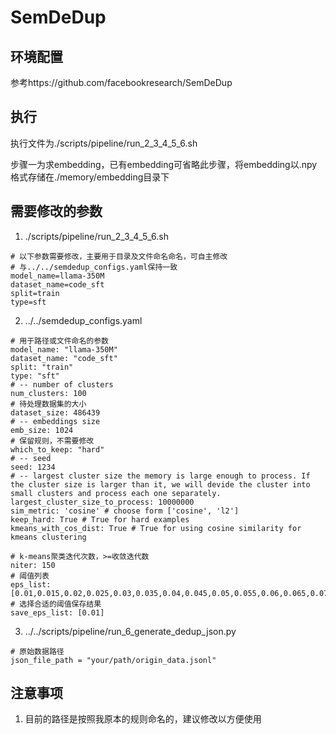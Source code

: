 # SemDeDup

## 环境配置
参考https://github.com/facebookresearch/SemDeDup

## 执行
执行文件为./scripts/pipeline/run_2_3_4_5_6.sh

步骤一为求embedding，已有embedding可省略此步骤，将embedding以.npy格式存储在./memory/embedding目录下

## 需要修改的参数
1. ./scripts/pipeline/run_2_3_4_5_6.sh
```
# 以下参数需要修改，主要用于目录及文件命名命名，可自主修改
# 与../../semdedup_configs.yaml保持一致
model_name=llama-350M
dataset_name=code_sft
split=train
type=sft
```

2. ../../semdedup_configs.yaml
```
# 用于路径或文件命名的参数
model_name: "llama-350M"
dataset_name: "code_sft"
split: "train"
type: "sft"
# -- number of clusters
num_clusters: 100
# 待处理数据集的大小
dataset_size: 486439
# -- embeddings size
emb_size: 1024
# 保留规则，不需要修改
which_to_keep: "hard"
# -- seed
seed: 1234
# -- largest cluster size the memory is large enough to process. If the cluster size is larger than it, we will devide the cluster into small clusters and process each one separately.
largest_cluster_size_to_process: 10000000
sim_metric: 'cosine' # choose form ['cosine', 'l2']
keep_hard: True # True for hard examples
kmeans_with_cos_dist: True # True for using cosine similarity for kmeans clustering

# k-means聚类迭代次数，>=收敛迭代数
niter: 150
# 阈值列表
eps_list: [0.01,0.015,0.02,0.025,0.03,0.035,0.04,0.045,0.05,0.055,0.06,0.065,0.07]
# 选择合适的阈值保存结果
save_eps_list: [0.01]
```


3. ../../scripts/pipeline/run_6_generate_dedup_json.py
```
# 原始数据路径
json_file_path = "your/path/origin_data.jsonl"
```

## 注意事项
1. 目前的路径是按照我原本的规则命名的，建议修改以方便使用
